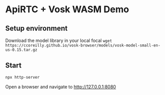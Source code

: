 # ApiRTC + Vosk WASM Demo
## Setup environment
Download the model library in your local focal
```wget https://ccoreilly.github.io/vosk-browser/models/vosk-model-small-en-us-0.15.tar.gz```

## Start
```npx http-server```

Open a browser and navigate to http://127.0.0.1:8080